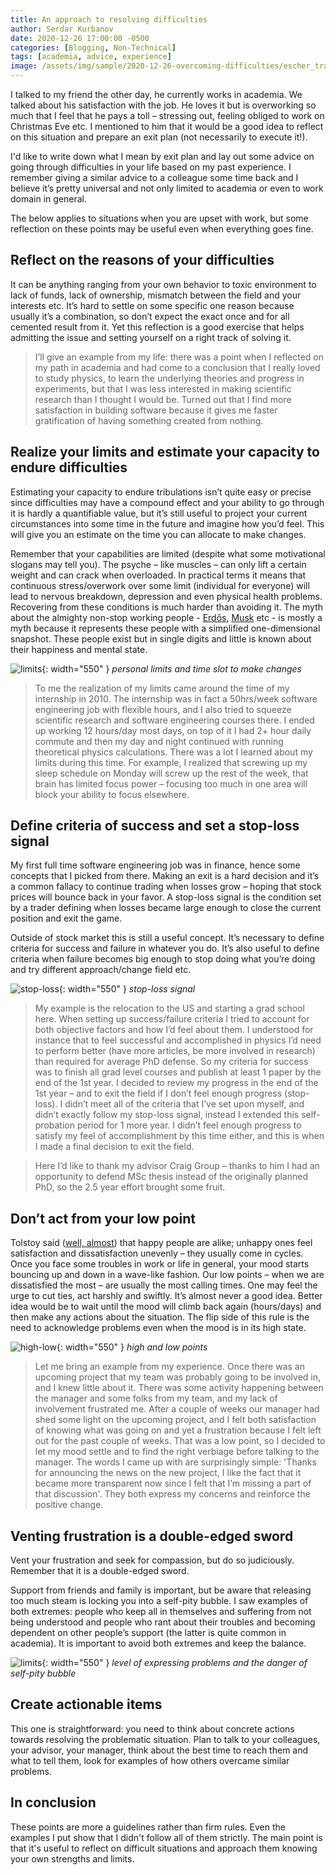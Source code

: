 ```yaml
---
title: An approach to resolving difficulties
author: Serdar Kurbanov
date: 2020-12-26 17:00:00 -0500
categories: [Blogging, Non-Technical]
tags: [academia, advice, experience]
image: /assets/img/sample/2020-12-26-overcoming-difficulties/escher_transformation.jpg
---
```


I talked to my friend the other day, he currently works in academia. We talked about his satisfaction with the job. He loves it but is overworking so much that I feel that he pays a toll – stressing out, feeling obliged to work on Christmas Eve etc. I mentioned to him that it would be a good idea to reflect on this situation and prepare an exit plan (not necessarily to execute it!).

I'd like to write down what I mean by exit plan and lay out some advice on going through difficulties in your life based on my past experience. I remember giving a similar advice to a colleague some time back and I believe it’s pretty universal and not only limited to academia or even to work domain in general.

The below applies to situations when you are upset with work, but some reflection on these points may be useful even when everything goes fine.

## **Reflect on the reasons of your difficulties**
It can be anything ranging from your own behavior to toxic environment to lack of funds, lack of ownership, mismatch between the field and your interests etc. It’s hard to settle on some specific one reason because usually it’s a combination, so don’t expect the exact once and for all cemented result from it. Yet this reflection is a good exercise that helps admitting the issue and setting yourself on a right track of solving it.

> I’ll give an example from my life: there was a point when I reflected on my path in academia and had come to a conclusion that I really loved to study physics, to learn the underlying theories and progress in experiments, but that I was less interested in making scientific research than I thought I would be. Turned out that I find more satisfaction in building software because it gives me faster gratification of having something created from nothing.

## **Realize your limits and estimate your capacity to endure difficulties**
Estimating your capacity to endure tribulations isn’t quite easy or precise since difficulties may have a compound effect and your ability to go through it is hardly a quantifiable value, but it’s still useful to project your current circumstances into some time in the future and imagine how you’d feel. This will give you an estimate on the time you can allocate to make changes.

Remember that your capabilities are limited (despite what some motivational slogans may tell you). The psyche – like muscles – can only lift a certain weight and can crack when overloaded. In practical terms it means that continuous stress/overwork over some limit (individual for everyone) will lead to nervous breakdown, depression and even physical health problems. Recovering from these conditions is much harder than avoiding it. The myth about the almighty non-stop working people - [Erdős](https://en.wikipedia.org/wiki/Paul_Erd%C5%91s), [Musk](https://en.wikipedia.org/wiki/Elon_Musk) etc -  is mostly a myth because it represents these people with a simplified one-dimensional snapshot. These people exist but in single digits and little is known about their happiness and mental state.

![limits](/assets/img/sample/2020-12-26-overcoming-difficulties/limitations.png){: width="550" }
_personal limits and time slot to make changes_

> To me the realization of my limits came around the time of my internship in 2010. The internship was in fact a 50hrs/week software engineering job with flexible hours, and I also tried to squeeze scientific research and software engineering courses there. I ended up working 12 hours/day most days, on top of it I had 2+ hour daily commute and then my day and night continued with running theoretical physics calculations. There was a lot I learned about my limits during this time. For example, I realized that screwing up my sleep schedule on Monday will screw up the rest of the week, that brain has limited focus power – focusing too much in one area will block your ability to focus elsewhere.

## **Define criteria of success and set a stop-loss signal**
My first full time software engineering job was in finance, hence some concepts that I picked from there. Making an exit is a hard decision and it’s a common fallacy to continue trading when losses grow – hoping that stock prices will bounce back in your favor. A stop-loss signal is the condition set by a trader defining when losses became large enough to close the current position and exit the game.

Outside of stock market this is still a useful concept. It’s necessary to define criteria for success and failure in whatever you do. It’s also useful to define criteria when failure becomes big enough to stop doing what you’re doing and try different approach/change field etc.

![stop-loss](/assets/img/sample/2020-12-26-overcoming-difficulties/stop_loss.png){: width="550" }
_stop-loss signal_

> My example is the relocation to the US and starting a grad school here. When setting up success/failure criteria I tried to account for both objective factors and how I’d feel about them. I understood for instance that to feel successful and accomplished in physics I’d need to perform better (have more articles, be more involved in research) than required for average PhD defense. So my criteria for success was to finish all grad level courses and publish at least 1 paper by the end of the 1st year. I decided to review my progress in the end of the 1st year – and to exit the field if I don’t feel enough progress (stop-loss). I didn’t meet all of the criteria that I’ve set upon myself, and didn’t exactly follow my stop-loss signal, instead I extended this self-probation period for 1 more year. I didn’t feel enough progress to satisfy my feel of accomplishment by this time either, and this is when I made a final decision to exit the field.

> Here I’d like to thank my advisor Craig Group – thanks to him I had an opportunity to defend MSc thesis instead of the originally planned PhD, so the 2.5 year effort brought some fruit.

## **Don’t act from your low point**
Tolstoy said ([well, almost](https://www.goodreads.com/quotes/7142-all-happy-families-are-alike-each-unhappy-family-is-unhappy)) that happy people are alike; unhappy ones feel satisfaction and dissatisfaction unevenly – they usually come in cycles. Once you face some troubles in work or life in general, your mood starts bouncing up and down in a wave-like fashion. Our low points – when we are dissatisfied the most – are usually the most calling times. One may feel the urge to cut ties, act harshly and swiftly. It’s almost never a good idea. Better idea would be to wait until the mood will climb back again (hours/days) and then make any actions about the situation.
The flip side of this rule is the need to acknowledge problems even when the mood is in its high state.

![high-low](/assets/img/sample/2020-12-26-overcoming-difficulties/high_low_point.png){: width="550" }
_high and low points_

> Let me bring an example from my experience. Once there was an upcoming project that my team was probably going to be involved in, and I knew little about it. There was some activity happening between the manager and some folks from my team, and my lack of involvement frustrated me. After a couple of weeks our manager had shed some light on the upcoming project, and I felt both satisfaction of knowing what was going on and yet a frustration because I felt left out for the past couple of weeks. That was a low point, so I decided to let my mood settle and to find the right verbiage before talking to the manager. The words I came up with are surprisingly simple: 'Thanks for announcing the news on the new project, I like the fact that it became more transparent now since I felt that I’m missing a part of that discussion'. They both express my concerns and reinforce the positive change.

## **Venting frustration is a double-edged sword**
Vent your frustration and seek for compassion, but do so judiciously. Remember that it is a double-edged sword.

Support from friends and family is important, but be aware that releasing too much steam is locking you into a self-pity bubble. I saw examples of both extremes: people who keep all in themselves and suffering from not being understood and people who rant about their troubles and becoming dependent on other people’s support (the latter is quite common in academia). It is important to avoid both extremes and keep the balance.

![limits](/assets/img/sample/2020-12-26-overcoming-difficulties/expressing_problem_pro_con.png){: width="550" }
_level of expressing problems and the danger of self-pity bubble_

## **Create actionable items**
This one is straightforward: you need to think about concrete actions towards resolving the problematic situation. Plan to talk to your colleagues, your advisor, your manager, think about the best time to reach them and what to tell them, look for examples of how others overcame similar problems.

## **In conclusion**
These points are more a guidelines rather than firm rules. Even the examples I put show that I didn't follow all of them strictly. The main point is that it's useful to reflect on difficult situations and approach them knowing your own strengths and limits.
